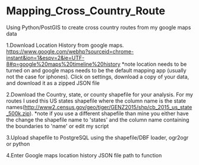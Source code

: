 # Mapping_Cross_Country_Route

Using Python/PostGIS to create cross country routes from my google maps data

1.Download Location History from google maps. https://www.google.com/webhp?sourceid=chrome-instant&ion=1&espv=2&ie=UTF-8#q=google%20maps%20timeline%20history *note location needs to be turned on and google maps needs to be the default mapping app (usually not the case for iphones). Click on settings, download a copy of your data, and download it as a zipped JSON file

2.Download the Country, state, or county shapefile for your analysis. For my routes I used this US states shapefile where the column name is the state names(http://www2.census.gov/geo/tiger/GENZ2015/shp/cb_2015_us_state_500k.zip). *note if you use a different shapefile than mine you either have the change the shapefile name to 'states' and the column name containing the boundaries to 'name' or edit my script

3.Upload shapefile to PostgreSQL using the shapefile/DBF loader, ogr2ogr or python

4.Enter Google maps location history JSON file path to function
